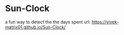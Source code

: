 # Sun-Clock
a fun way to detect the the days spent 
 url: https://vivek-matrix01.github.io/Sun-Clock/
